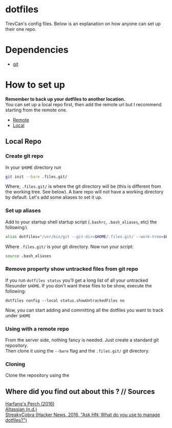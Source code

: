 # dotfiles
TrevCan's config files. Below is an explanation on how anyone can set up their one repo.

# Dependencies
- [git](https://git-scm.com/downloads)

# How to set up
**Remember to back up your dotfiles to another location.**\
You can set up a local repo first, then add the remote url but I recommend starting from the remote one.
- [Remote](#Creating-the-remote-repo)
- [Local](#local-repo)

## Local Repo

### Create git repo
In your `$HOME` directory run
```bash
git init --bare .files.git/
```

Where, `.files.git/` is where the git directory will be (this is different from the working tree. See below). A bare repo will not have a working directory by default. Let's add some aliases to set it up.

### Set up aliases
Add to your startup shell startup script (`.bashrc`, `.bash_aliases`, etc) the following:\
```bash
alias dotfiles="/usr/bin/git --git-dir=$HOME/.files.git/ --work-tree=$HOME"
```

Where  `.files.git/` is your git directory. Now run your script:
```bash
source .bash_aliases
```

### Remove property show untracked files from git repo
If you run `dotfiles status` you'll get a long list of all your untracked filesunder `$HOME`. If you don't want these files to be show, execute the following:
```
dotfiles config --local status.showUntrackedFiles no
```

Now, you can start adding and committing all the dotfiles you want to track under `$HOME`




### Using with a remote repo
From the server side, nothing fancy is needed. Just create a standard git repository.\
Then clone it using the `--bare` flag and the `.files.git/` git directory.


### Cloning
Clone the repository using the

## Where did you find out about this ? // Sources
   [Harfang's Perch (2016)](https://harfangk.github.io/2016/09/18/manage-dotfiles-with-a-git-bare-repository.html)\
   [Altassian (n.d.)](https://www.atlassian.com/git/tutorials/dotfiles)\
   [StreakyCobra (Hacker News, 2016, "Ask HN: What do you use to manage dotfiles?")](https://news.ycombinator.com/item?id=11071754)
